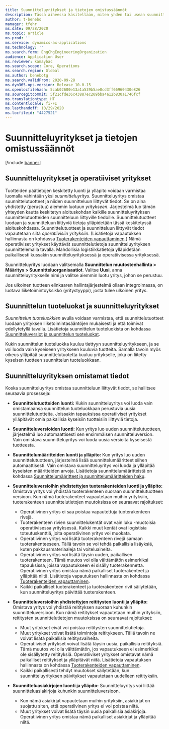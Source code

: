 ```yaml
---
title: Suunnitteluyritykset ja tietojen omistussäännöt
description: Tässä aiheessa käsitellään, miten yhden tai usean suunnitteluyrityksen avulla voidaan varmistaa, että tuotteiden päätiedot luodaan ja että niitä ylläpidetään keskitetysti. Suunnitteluyritys on yritys, joka omistaa suunnittelutuotteet ja sen suunnitteluun liittyvät tiedot.
author: t-benebo
manager: tfehr
ms.date: 09/28/2020
ms.topic: article
ms.prod: ''
ms.service: dynamics-ax-applications
ms.technology: ''
ms.search.form: EngChgEngineeringOrganization
audience: Application User
ms.reviewer: kamaybac
ms.search.scope: Core, Operations
ms.search.region: Global
ms.author: benebotg
ms.search.validFrom: 2020-09-28
ms.dyn365.ops.version: Release 10.0.15
ms.openlocfilehash: 5cab02600e13a1a539b5ae0cd3ff66960430e826
ms.sourcegitcommit: 5f21cfde36c43887ec209bba4a12b830a1746fcf
ms.translationtype: HT
ms.contentlocale: fi-FI
ms.lasthandoff: 10/29/2020
ms.locfileid: "4427521"
---
```

# <a name="engineering-companies-and-data-ownership-rules"></a>Suunnitteluyritykset ja tietojen omistussäännöt

[!include [banner](../includes/banner.md)]

## <a name="engineering-companies-and-operational-companies"></a>Suunnitteluyritykset ja operatiiviset yritykset

Tuotteiden päätietojen keskitetty luonti ja ylläpito voidaan varmistaa luomalla vähintään yksi *suunnitteluyritys*. Suunnitteluyritys omistaa suunnittelutuotteet ja niiden suunnitteluun liittyvät tiedot. Se on aina yhdistetty (perustuu) aiemmin luotuun *yritykseen*. Järjestelmä luo tämän yhteyden kautta keskitetyn aloituskohdan kaikille suunnitteluyrityksen suunnittelutuotteiden suunnitteluun liittyville tiedoille. Suunnittelutuotteet luodaan ja suunnitteluun liittyviä tietoja ylläpidetään tässä keskitetyssä aloituskohdassa. Suunnittelutuotteet ja suunnitteluun liittyvät tiedot vapautetaan siitä *operatiivisiin yrityksiin*. (Lisätietoja vapautuksen hallinnasta on kohdassa [Tuoterakenteiden vapauttaminen](release-product-structure.md).) Nämä operatiiviset yritykset käyttävät suunnittelutietoja suunnitteluyrityksen suunnittelemalla tavalla. Mahdollisia logistiikkatietoja ylläpidetään paikallisesti kussakin suunnitteluyrityksessä ja operatiivisessa yrityksessä.

Suunnitteluyritys luodaan valitsemalla **Suunnittelun muutostenhallinta \> Määritys \> Suunnitteluorganisaatiot**. Valitse **Uusi**, anna suunnitteluyritykselle nimi ja valitse aiemmin luotu yritys, johon se perustuu.

Jos ulkoinen tuotteen elinkaaren hallintajärjestelmä ollaan integroimassa, on luotava liiketoimintoyksikkö (yritystyyppi), josta tulee ulkoinen yritys.

## <a name="engineering-product-categories-and-engineering-companies"></a>Suunnittelun tuoteluokat ja suunnitteluyritykset

*Suunnittelun tuoteluokkien* avulla voidaan varmistaa, että suunnittelutuotteet luodaan yrityksen liiketoimintasääntöjen mukaisesti ja että toimivat edellytetyllä tavalla. Lisätietoja suunnittelun tuoteluokista on kohdassa [Suunnitteluversiot ja suunnittelun tuoteluokat](engineering-versions-product-category.md).

Kukin suunnittelun tuoteluokka kuuluu tiettyyn suunnitteluyritykseen, ja se voi luoda vain kyseiseen yritykseen kuuluvia tuotteita. Samalla tavoin myös oikeus ylläpitää suunnittelutuotetta kuuluu yritykselle, joka on liitetty kyseisen tuotteen suunnittelun tuoteluokkaan.

## <a name="data-that-is-owned-by-the-engineering-company"></a>Suunnitteluyrityksen omistamat tiedot

Koska suunnitteluyritys omistaa suunnitteluun liittyvät tiedot, se hallitsee seuraavia prosesseja:

- **Suunnittelutuotteiden luonti:** Kukin suunnitteluyritys voi luoda vain omistamaansa suunnittelun tuoteluokkaan perustuvia uusia suunnittelutuotteita. Joissakin tapauksissa operatiiviset yritykset ylläpitävät omia paikallisia kyseisiin tuotteisiin liittyviä tietoja.
- **Suunnitteluversioiden luonti:** Kun yritys luo uuden suunnittelutuotteen, järjestelmä luo automaattisesti sen ensimmäisen suunnitteluversion. Vain omistava suunnitteluyritys voi luoda uusia versioita kyseisestä tuotteesta.
- **Suunnittelumääritteiden luonti ja ylläpito:** Kun yritys luo uuden suunnittelutuotteen, järjestelmä lisää suunnittelumääritteet siihen automaattisesti. Vain omistava suunnitteluyritys voi luoda ja ylläpitää kyseisten määritteiden arvoja. Lisätietoja suunnittelumääritteistä on kohdassa [Suunnittelumääritteet ja suunnittelumääritteiden haku](engineering-attributes-and-search.md).
- **Suunnitteluversioihin yhdistettyjen tuoterakenteiden luonti ja ylläpito:** Omistava yritys voi yhdistää tuoterakenteen suoraan suunnittelutuotteen versioon. Kun nämä tuoterakenteet vapautetaan muihin yrityksiin, tuoterakenteen suunnittelutietojen muutoksissa on seuraavat rajoitukset:

    - Operatiivinen yritys ei saa poistaa vapautettuja tuoterakenteen rivejä.
    - Tuoterakenteen rivien suunnittelukentät ovat vain luku -muotoisia operatiivisessa yrityksessä. Kaikki muut kentät ovat logistisia toteutuskenttiä, joita operatiivinen yritys voi muokata.
    - Operatiivinen yritys voi lisätä tuoterakenteen rivejä samaan tuoterakenteeseen. Tällä tavoin se voi tehdä paikallisia lisäyksiä, kuten pakkausmateriaaleja tai voiteluaineita.
    - Operatiivinen yritys voi lisätä täysin uuden, paikallisen tuoterakenteen. Tämä muutos voi olla välttämätön esimerkiksi tapauksissa, joissa vapautukseen ei sisälly tuoterakennetta. Operatiivinen yritys omistaa nämä paikalliset tuoterakenteet ja ylläpitää niitä. Lisätietoja vapautuksen hallinnasta on kohdassa [Tuoterakenteiden vapauttaminen](release-product-structure.md).
    - Kaikki paikalliset tuoterakenteet ja tuoterakenteen rivit säilytetään, kun suunnitteluyritys päivittää tuoterakenteen.

- **Suunnitteluversioihin yhdistettyjen reititysten luonti ja ylläpito:** Omistava yritys voi yhdistää reitityksen suoraan kuhunkin suunnitteluversioon. Kun nämä reititykset vapautetaan muihin yrityksiin, reititysten suunnittelutietojen muutoksissa on seuraavat rajoitukset:

    - Muut yritykset eivät voi poistaa reititysten suunnittelutietoja.
    - Muut yritykset voivat lisätä toimintoja reititykseen. Tällä tavoin ne voivat lisätä paikallisia reititysvaiheita.
    - Operatiiviset yritykset voivat lisätä täysin uusia, paikallisia reitityksiä. Tämä muutos voi olla välttämätön, jos vapautukseen ei esimerkiksi ole sisällytetty reitityksiä. Operatiiviset yritykset omistavat nämä paikalliset reititykset ja ylläpitävät niitä. Lisätietoja vapautuksen hallinnasta on kohdassa [Tuoterakenteiden vapauttaminen](release-product-structure.md).
    - Kaikki paikallisesti tehdyt muutokset säilytetään, kun suunnitteluyrityksen päivitykset vapautetaan uudelleen reitityksiin.

- **Suunnitteluasiakirjojen luonti ja ylläpito:** Suunnitteluyritys voi liittää suunnitteluasiakirjoja kuhunkin suunnitteluversioon.

    - Kun nämä asiakirjat vapautetaan muihin yrityksiin, asiakirjat on suojattu siten, että operatiivinen yritys ei voi poistaa niitä.
    - Muut yritykset voivat lisätä täysin uusia paikallisia asiakirjoja. Operatiivinen yritys omistaa nämä paikalliset asiakirjat ja ylläpitää niitä.
